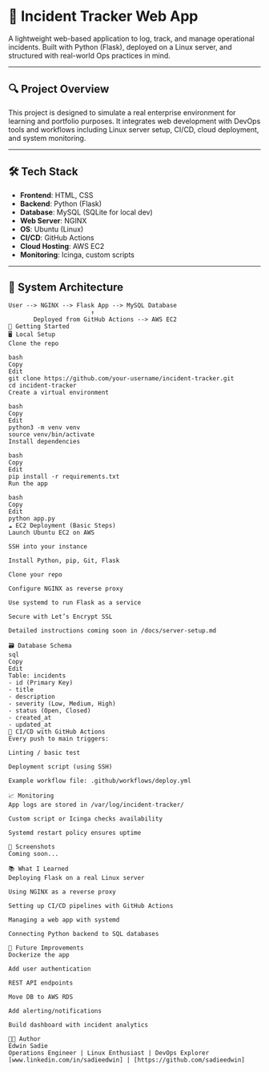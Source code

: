 # 🚨 Incident Tracker Web App

A lightweight web-based application to log, track, and manage operational incidents. Built with Python (Flask), deployed on a Linux server, and structured with real-world Ops practices in mind.

---

## 🔍 Project Overview

This project is designed to simulate a real enterprise environment for learning and portfolio purposes. It integrates web development with DevOps tools and workflows including Linux server setup, CI/CD, cloud deployment, and system monitoring.

---

## 🛠️ Tech Stack

- **Frontend**: HTML, CSS
- **Backend**: Python (Flask)
- **Database**: MySQL (SQLite for local dev)
- **Web Server**: NGINX
- **OS**: Ubuntu (Linux)
- **CI/CD**: GitHub Actions
- **Cloud Hosting**: AWS EC2
- **Monitoring**: Icinga, custom scripts

---

## 🧱 System Architecture

```text
User --> NGINX --> Flask App --> MySQL Database
                       ↑
       Deployed from GitHub Actions --> AWS EC2
🚀 Getting Started
🖥️ Local Setup
Clone the repo

bash
Copy
Edit
git clone https://github.com/your-username/incident-tracker.git
cd incident-tracker
Create a virtual environment

bash
Copy
Edit
python3 -m venv venv
source venv/bin/activate
Install dependencies

bash
Copy
Edit
pip install -r requirements.txt
Run the app

bash
Copy
Edit
python app.py
☁️ EC2 Deployment (Basic Steps)
Launch Ubuntu EC2 on AWS

SSH into your instance

Install Python, pip, Git, Flask

Clone your repo

Configure NGINX as reverse proxy

Use systemd to run Flask as a service

Secure with Let’s Encrypt SSL

Detailed instructions coming soon in /docs/server-setup.md

🗃️ Database Schema
sql
Copy
Edit
Table: incidents
- id (Primary Key)
- title
- description
- severity (Low, Medium, High)
- status (Open, Closed)
- created_at
- updated_at
🔁 CI/CD with GitHub Actions
Every push to main triggers:

Linting / basic test

Deployment script (using SSH)

Example workflow file: .github/workflows/deploy.yml

📈 Monitoring
App logs are stored in /var/log/incident-tracker/

Custom script or Icinga checks availability

Systemd restart policy ensures uptime

📸 Screenshots
Coming soon...

📚 What I Learned
Deploying Flask on a real Linux server

Using NGINX as a reverse proxy

Setting up CI/CD pipelines with GitHub Actions

Managing a web app with systemd

Connecting Python backend to SQL databases

🧭 Future Improvements
Dockerize the app

Add user authentication

REST API endpoints

Move DB to AWS RDS

Add alerting/notifications

Build dashboard with incident analytics

👨‍💻 Author
Edwin Sadie
Operations Engineer | Linux Enthusiast | DevOps Explorer
[www.linkedin.com/in/sadieedwin] | [https://github.com/sadieedwin]
